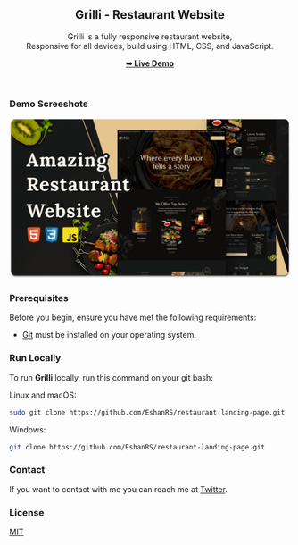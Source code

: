 <div align="center">
  <br />
  <br />

  <h2 align="center">Grilli - Restaurant Website</h2>

  Grilli is a fully responsive restaurant website, <br />Responsive for all devices, build using HTML, CSS, and JavaScript.

  <a href="https://eshanrs.github.io/restaurant-landing-page/"><strong>➥ Live Demo</strong></a>

</div>

<br />

### Demo Screeshots

![Grilli Desktop Demo](./readme-images/desktop.png "Desktop Demo")

### Prerequisites

Before you begin, ensure you have met the following requirements:

* [Git](https://git-scm.com/downloads "Download Git") must be installed on your operating system.

### Run Locally

To run **Grilli** locally, run this command on your git bash:

Linux and macOS:

```bash
sudo git clone https://github.com/EshanRS/restaurant-landing-page.git
```

Windows:

```bash
git clone https://github.com/EshanRS/restaurant-landing-page.git
```

### Contact

If you want to contact with me you can reach me at [Twitter](https://twitter.com/EshanRatnesh).

### License

[MIT](https://choosealicense.com/licenses/mit/)
